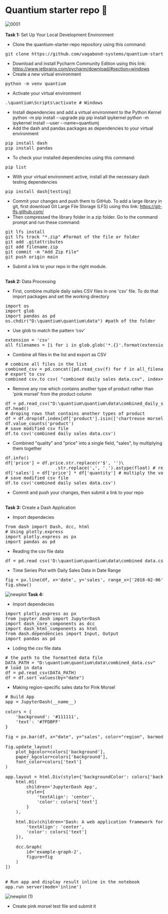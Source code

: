 # Quantium starter repo :tada:

![0001](https://user-images.githubusercontent.com/89456649/166424879-98795fd0-8540-438a-8008-b5b7e7be0dbc.jpg)
</br></br>
<b>Task 1:</b> Set Up Your Local Development Environment

* Clone the quantium-starter-repo repository using this command:
<pre>
git clone https://github.com/vagabond-systems/quantium-starter-repo.git
</pre>
* Download and install Pycharm Community Edition using this link: https://www.jetbrains.com/pycharm/download/#section=windows
* Create a new virtual environment
<pre>
python -m venv quantium
</pre>
* Activate your virtual environment
<pre>
.\quantium\Scripts\activate # Windows 
</pre>
* Install dependencies and add a virtual environment to the Python Kernel
python -m pip install --upgrade pip
pip install ipykernel
python -m ipykernel install --user --name=quantiumj
* Add the dash and pandas packages as dependencies to your virtual environment
<pre>
pip install dash
pip install pandas
</pre>
* To check your installed dependencies using this command: 
<pre>
pip list
</pre>
* With your virtual environment active, install all the necessary dash testing dependencies
<pre>
pip install dash[testing]
</pre>
* Commit your changes and push them to GitHub. To add a large library in git, first download Git Large File Storage (LFS) using this link: https://git-lfs.github.com/
* Then compressed the library folder in a zip folder. Go to the command prompt and run these command: 
<pre>
git lfs install
git lfs track "*.zip" #format of the file or folder
git add .gitattributes
git add filename.zip
git commit -m "Add Zip File"
git push origin main
</pre>
* Submit a link to your repo in the right module.
</br>
<b>Task 2:</b> Data Processing

* First, combine multiple daily sales CSV files in one 'csv' file. To do that import packages and set the working directory
<pre>
import os
import glob
import pandas as pd
os.chdir("D:\quantium\quantium\data") #path of the folder
</pre>
* Use glob to match the pattern ‘csv’
<pre>
extension = 'csv'
all_filenames = [i for i in glob.glob('*.{}'.format(extension))]
</pre>
* Combine all files in the list and export as CSV
<pre>
# combine all files in the list
combined_csv = pd.concat([pd.read_csv(f) for f in all_filenames ])
# export to csv
combined_csv.to_csv( "combined_daily_sales_data.csv", index=False, encoding='utf-8-sig')
</pre>
* Remove any row which contains another type of product rather than 'pink morsel' from the product column
<pre>
df = pd.read_csv("D:\quantium\quantium\data\combined_daily_sales_data.csv") #file path
df.head()
# droping rows that contains another types of product
df = df.drop(df.index[df['product'].isin(['chartreuse morsel', 'gold morsel', 'lapis morsel', 'magenta morsel', 'periwinkle morsel', 'vermilion morsel'])])
df.value_counts('product') 
# save modified csv file
df.to_csv('combined_daily_sales_data.csv')
</pre>
* Combined "quality" and "price" into a single field, "sales", by multiplying them together
<pre>
df.info()
df['price'] = df.price.str.replace(r'$', '')\
                   .str.replace(',', '.').astype(float) # replace the $ symbol and convert the price into float
df['sales'] = df['price'] * df['quantity'] # multiply the values and combine it into a single field, 'sales'
# save modified csv file
df.to_csv('combined_daily_sales_data.csv')
</pre>
* Commit and push your changes, then submit a link to your repo
</br>
<b>Task 3:</b> Create a Dash Application

* Import dependecies
<pre>
from dash import Dash, dcc, html
# Using plotly.express
import plotly.express as px
import pandas as pd
</pre>
* Reading the csv file data
<pre>
df = pd.read_csv('D:\quantium\quantium\data\combined_data.csv')
</pre>
* Time Series Plot with Daily Sales Data in Date Range
<pre>
fig = px.line(df, x='date', y='sales', range_x=['2018-02-06','2022-02-14'], title='Dash app')
fig.show()
</pre>
![newplot](https://user-images.githubusercontent.com/89456649/166251956-494f9ed7-f800-4b92-aa2d-324c132b2e91.png)
<b>Task 4:</b> 

* Import dependecies
<pre>
import plotly.express as px
from jupyter_dash import JupyterDash
import dash_core_components as dcc
import dash_html_components as html
from dash.dependencies import Input, Output
import pandas as pd
</pre>
* Loding the csv file data
<pre>
# the path to the formatted data file
DATA_PATH = "D:\quantium\quantium\data\combined_data.csv"
# load in data
df = pd.read_csv(DATA_PATH)
df = df.sort_values(by="date")
</pre>
* Making region-specific sales data for Pink Morsel
<pre>
# Build App
app = JupyterDash(__name__)

colors = {
    'background': '#111111',
    'text': '#7FDBFF'
}

fig = px.bar(df, x="date", y="sales", color="region", barmode="group")

fig.update_layout(
    plot_bgcolor=colors['background'],
    paper_bgcolor=colors['background'],
    font_color=colors['text']
)

app.layout = html.Div(style={'backgroundColor': colors['background']}, children=[
    html.H1(
        children='JupyterDash App',
        style={
            'textAlign': 'center',
            'color': colors['text']
        }
    ),

    html.Div(children='Dash: A web application framework for your data.', style={
        'textAlign': 'center',
        'color': colors['text']
    }),

    dcc.Graph(
        id='example-graph-2',
        figure=fig
    )
])


# Run app and display result inline in the notebook
app.run_server(mode='inline')
</pre>
![newplot (1)](https://user-images.githubusercontent.com/89456649/166407616-eb1304f7-2408-4b97-9c91-272f2cdbc924.png)
* Create pink morsel test file and submit it
